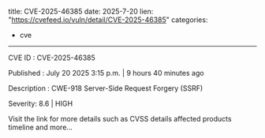  
title: CVE-2025-46385
date: 2025-7-20
lien: "https://cvefeed.io/vuln/detail/CVE-2025-46385"
categories:
  - cve
---

CVE ID : CVE-2025-46385

Published :  July 20
2025
3:15 p.m. | 9 hours
40 minutes ago

Description : CWE-918 Server-Side Request Forgery (SSRF)

Severity: 8.6 | HIGH

Visit the link for more details
such as CVSS details
affected products
timeline
and more...
